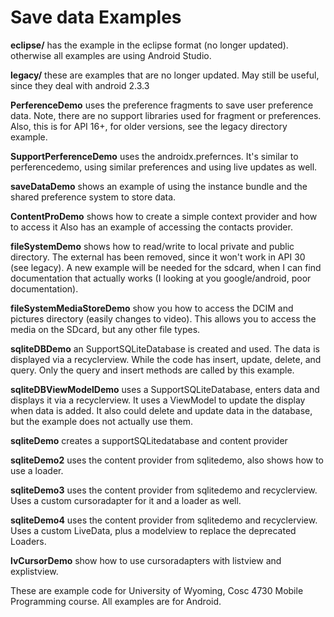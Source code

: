 Save data Examples
===========
<b>eclipse/</b> has the example in the eclipse format (no longer updated).  otherwise all examples are using Android Studio.

<b>legacy/</b> these are examples that are no longer updated.  May still be useful, since they deal with android 2.3.3

<b>PerferenceDemo</b> uses the preference fragments to save user preference data.  Note, there are no support libraries used for fragment or preferences. Also, this is for API 16+, for older versions, see the legacy directory example.

<b>SupportPerferenceDemo</b> uses the androidx.prefernces.  It's similar to perferencedemo, using similar preferences and using live updates as well.

<b>saveDataDemo</b> shows an example of using the instance bundle and the shared preference system to store data.

<b>ContentProDemo</b> shows how to create a simple context provider and how to access it
Also has an example of accessing the contacts provider.

<b>fileSystemDemo</b> shows how to read/write to local private and public directory. The external has been removed, since it won't work in API 30 (see legacy).  A new example will be needed for the sdcard, when I can find documentation that actually works (I looking at you google/android, poor documentation).

<b>fileSystemMediaStoreDemo</b> show you how to access the DCIM and pictures directory (easily changes to video).  This allows you to access the media on the SDcard, but any other file types.

<b>sqliteDBDemo</b> an SupportSQLiteDatabase is created and used.  The data is displayed via a recyclerview.  While the code has
 insert, update, delete, and query.  Only the query and insert methods are called by this example.

<b>sqliteDBViewModelDemo</b> uses a SupportSQLiteDatabase, enters data and displays it via a recyclerview.  It uses a ViewModel to update the display when data is added.  It also could delete and update data in the database, but the example does not actually use them.

<b>sqliteDemo</b> creates a supportSQLitedatabase and content provider

<b>sqliteDemo2</b> uses the content provider from sqlitedemo, also shows how to use a loader.

<b>sqliteDemo3</b> uses the content provider from sqlitedemo and recyclerview.  Uses a custom cursoradapter for it and a loader as well.

<b>sqliteDemo4</b> uses the content provider from sqlitedemo and recyclerview.  Uses a custom LiveData, plus a modelview to replace the deprecated Loaders.

<b>lvCursorDemo</b> show how to use cursoradapters with listview and explistview.

These are example code for University of Wyoming, Cosc 4730 Mobile Programming course.
All examples are for Android.
